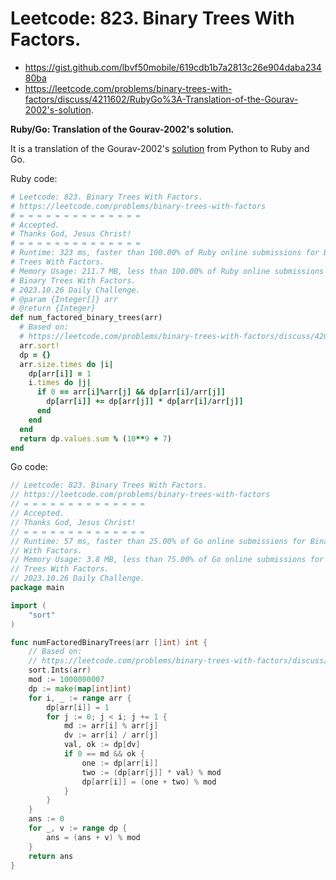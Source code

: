 # Leetcode: 823. Binary Trees With Factors.

- https://gist.github.com/lbvf50mobile/619cdb1b7a2813c26e904daba23480ba
- https://leetcode.com/problems/binary-trees-with-factors/discuss/4211602/RubyGo%3A-Translation-of-the-Gourav-2002's-solution.

**Ruby/Go: Translation of the Gourav-2002's solution.**

It is a translation of the Gourav-2002's [solution](https://leetcode.com/problems/binary-trees-with-factors/discuss/4209155/Beats-100-oror-Easiest-Approach-in-3-Points-oror-DP-and-HashMap) from Python to Ruby and Go.

Ruby code:
```Ruby
# Leetcode: 823. Binary Trees With Factors.
# https://leetcode.com/problems/binary-trees-with-factors
# = = = = = = = = = = = = = =
# Accepted.
# Thanks God, Jesus Christ!
# = = = = = = = = = = = = = =
# Runtime: 323 ms, faster than 100.00% of Ruby online submissions for Binary
# Trees With Factors.
# Memory Usage: 211.7 MB, less than 100.00% of Ruby online submissions for
# Binary Trees With Factors.
# 2023.10.26 Daily Challenge.
# @param {Integer[]} arr
# @return {Integer}
def num_factored_binary_trees(arr)
  # Based on:
  # https://leetcode.com/problems/binary-trees-with-factors/discuss/4209155/Beats-100-oror-Easiest-Approach-in-3-Points-oror-DP-and-HashMap
  arr.sort!
  dp = {}
  arr.size.times do |i|
    dp[arr[i]] = 1
    i.times do |j|
      if 0 == arr[i]%arr[j] && dp[arr[i]/arr[j]]
        dp[arr[i]] += dp[arr[j]] * dp[arr[i]/arr[j]]
      end
    end
  end
  return dp.values.sum % (10**9 + 7)
end
```
Go code:
```Go
// Leetcode: 823. Binary Trees With Factors.
// https://leetcode.com/problems/binary-trees-with-factors
// = = = = = = = = = = = = = =
// Accepted.
// Thanks God, Jesus Christ!
// = = = = = = = = = = = = = =
// Runtime: 57 ms, faster than 25.00% of Go online submissions for Binary Trees
// With Factors.
// Memory Usage: 3.8 MB, less than 75.00% of Go online submissions for Binary
// Trees With Factors.
// 2023.10.26 Daily Challenge.
package main

import (
	"sort"
)

func numFactoredBinaryTrees(arr []int) int {
	// Based on:
	// https://leetcode.com/problems/binary-trees-with-factors/discuss/4209155/Beats-100-oror-Easiest-Approach-in-3-Points-oror-DP-and-HashMap
	sort.Ints(arr)
	mod := 1000000007
	dp := make(map[int]int)
	for i, _ := range arr {
		dp[arr[i]] = 1
		for j := 0; j < i; j += 1 {
			md := arr[i] % arr[j]
			dv := arr[i] / arr[j]
			val, ok := dp[dv]
			if 0 == md && ok {
				one := dp[arr[i]]
				two := (dp[arr[j]] * val) % mod
				dp[arr[i]] = (one + two) % mod
			}
		}
	}
	ans := 0
	for _, v := range dp {
		ans = (ans + v) % mod
	}
	return ans
}
```
